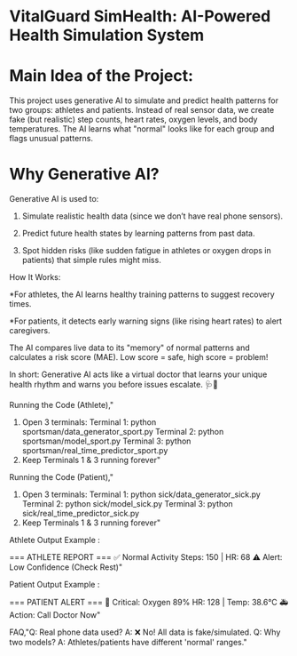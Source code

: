# VitalGuard SimHealth: AI-Powered Health Simulation System

# Main Idea of the Project:
This project uses generative AI to simulate and predict health patterns for two groups: athletes and patients. Instead of real sensor data, we create fake (but realistic) step counts, heart rates, oxygen levels, and body temperatures. The AI learns what "normal" looks like for each group and flags unusual patterns.

# Why Generative AI?
Generative AI is used to:

1. Simulate realistic health data (since we don’t have real phone sensors).

2. Predict future health states by learning patterns from past data.

3. Spot hidden risks (like sudden fatigue in athletes or oxygen drops in patients) that simple rules might miss.

How It Works:

*For athletes, the AI learns healthy training patterns to suggest recovery times.

*For patients, it detects early warning signs (like rising heart rates) to alert caregivers.

The AI compares live data to its "memory" of normal patterns and calculates a risk score (MAE). Low score = safe, high score = problem!

In short: Generative AI acts like a virtual doctor that learns your unique health rhythm and warns you before issues escalate. 🩺🤖

Running the Code (Athlete),"
1. Open 3 terminals:
Terminal 1: python sportsman/data_generator_sport.py
Terminal 2: python sportsman/model_sport.py
Terminal 3: python sportsman/real_time_predictor_sport.py
2. Keep Terminals 1 & 3 running forever"

Running the Code (Patient),"
1. Open 3 terminals:
Terminal 1: python sick/data_generator_sick.py
Terminal 2: python sick/model_sick.py
Terminal 3: python sick/real_time_predictor_sick.py
2. Keep Terminals 1 & 3 running forever"

Athlete Output Example :

=== ATHLETE REPORT ===
✅ Normal Activity
Steps: 150 | HR: 68 
⚠️ Alert: Low Confidence (Check Rest)"

Patient Output Example : 

=== PATIENT ALERT ===
🔴 Critical: Oxygen 89%
HR: 128 | Temp: 38.6°C
🚑 Action: Call Doctor Now"

FAQ,"Q: Real phone data used?
A: ❌ No! All data is fake/simulated.
Q: Why two models?
A: Athletes/patients have different 'normal' ranges."
